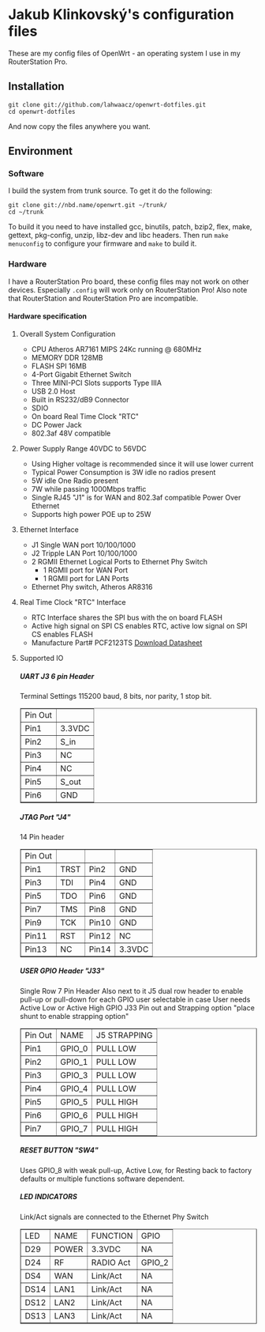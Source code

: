# Jakub Klinkovský's configuration files

These are my config files of OpenWrt - an operating system I use in my RouterStation Pro.


## Installation

    git clone git://github.com/lahwaacz/openwrt-dotfiles.git
    cd openwrt-dotfiles

And now copy the files anywhere you want.


## Environment

### Software

I build the system from trunk source. To get it do the following:

    git clone git://nbd.name/openwrt.git ~/trunk/
    cd ~/trunk

To build it you need to have installed gcc, binutils, patch, bzip2, flex,
make, gettext, pkg-config, unzip, libz-dev and libc headers. Then run `make menuconfig`
to configure your firmware and `make` to build it.


### Hardware

I have a RouterStation Pro board, these config files may not work on other devices. Especially
`.config` will work only on RouterStation Pro! Also note that RouterStation and RouterStation Pro
are incompatible.

#### Hardware specification

1.  Overall System Configuration

    - CPU Atheros AR7161 MIPS 24Kc running @ 680MHz
    - MEMORY DDR 128MB
    - FLASH SPI 16MB
    - 4-Port Gigabit Ethernet Switch
    - Three MINI-PCI Slots supports Type IIIA
    - USB 2.0 Host
    - Built in RS232/dB9 Connector
    - SDIO
    - On board Real Time Clock "RTC"
    - DC Power Jack
    - 802.3af 48V compatible

2.  Power Supply Range 40VDC to 56VDC

    - Using Higher voltage is recommended since it will use lower current
    - Typical Power Consumption is 3W idle no radios present
    - 5W idle One Radio present
    - 7W while passing 1000Mbps traffic
    - Single RJ45 "J1" is for WAN and 802.3af compatible Power Over Ethernet
    - Supports high power POE up to 25W

3.  Ethernet Interface

    - J1 Single WAN port 10/100/1000
    - J2 Tripple LAN Port 10/100/1000
    - 2 RGMII Ethernet Logical Ports to Ethernet Phy Switch
        - 1 RGMII port for WAN Port
        - 1 RGMII port for LAN Ports
    - Ethernet Phy switch, Atheros AR8316

4.  Real Time Clock "RTC" Interface

    - RTC Interface shares the SPI bus with the on board FLASH
    - Active high signal on SPI CS enables RTC, active low signal on SPI CS enables FLASH
    - Manufacture Part# PCF2123TS [Download Datasheet](http://www.nxp.com/acrobat_download/datasheets/PCF2123_1.pdf)

5.  Supported IO

    ##### UART J3 6 pin Header
    Terminal Settings 
    115200 baud, 8 bits, nor parity, 1 stop bit.
    <table border="1" cellpadding="5">
    <tr>
        <td>Pin Out</td>
        <td></td>
    </tr>
    <tr>
        <td>Pin1</td>
        <td>3.3VDC</td>
    </tr>
    <tr>
        <td>Pin2</td>
        <td>S_in</td>
    </tr>
    <tr>
        <td>Pin3</td>
        <td>NC</td>
    </tr>
    <tr>
        <td>Pin4</td>
        <td>NC</td>
    </tr>
    <tr>
        <td>Pin5</td>
        <td>S_out</td></tr>
    <tr>
        <td>Pin6</td>
        <td>GND</td>
    </tr>
    </table>
    
    ##### JTAG Port "J4"
    14 Pin header
    <table border="1" cellpadding="5">
    <tr>
        <td>Pin Out</td>
        <td></td>
        <td></td>
        <td></td>
    </tr>
    <tr>
         <td>Pin1</td>
         <td>TRST</td>
         <td>Pin2</td>
         <td>GND</td>
    </tr>
    <tr>
         <td>Pin3</td>
         <td>TDI</td>
         <td>Pin4</td>
         <td>GND</td>
    </tr>
    <tr>
        <td>Pin5</td>
        <td>TDO</td>
        <td>Pin6</td>
        <td>GND</td>
    </tr>
    <tr>
        <td>Pin7</td>
        <td>TMS</td>
        <td>Pin8</td>
        <td>GND</td>
    </tr>
    <tr>
        <td>Pin9</td>
        <td>TCK</td>
        <td>Pin10</td>
        <td>GND</td>
    </tr>
    <tr>
        <td>Pin11</td>
        <td>RST</td>
        <td>Pin12</td>
        <td>NC</td>
    </tr>
    <tr>
        <td>Pin13</td>
        <td>NC</td>
        <td>Pin14</td>
        <td>3.3VDC</td>
    </tr>
    </table>
    
    ##### USER GPIO Header "J33"
    Single Row 7 Pin Header Also next to it J5 dual row header to enable pull-up or pull-down for each GPIO user selectable in case User needs Active Low or Active High GPIO
    J33 Pin out and Strapping option "place shunt to enable strapping option"
    <table border="1" cellpadding="5">
    <tr>
        <td>Pin Out</td>
        <td>NAME</td>
        <td>J5 STRAPPING</td>
    </tr>
    <tr>
        <td>Pin1</td>
        <td>GPIO_0</td>
        <td>PULL LOW</td>
    </tr>
    <tr>
        <td>Pin2</td>
        <td>GPIO_1</td>
        <td>PULL LOW</td>
    </tr>
    <tr>
        <td>Pin3</td>
        <td>GPIO_3</td>
        <td>PULL LOW</td>
    </tr>
    <tr>
        <td>Pin4</td>
        <td>GPIO_4</td>
        <td>PULL LOW</td>
    </tr>
    <tr>
        <td>Pin5</td>
        <td>GPIO_5</td>
        <td>PULL HIGH</td>
    </tr>
    <tr>
        <td>Pin6</td>
        <td>GPIO_6</td>
        <td>PULL HIGH</td>
    </tr>
    <tr>
        <td>Pin7</td>
        <td>GPIO_7</td>
        <td>PULL HIGH</td>
    </tr>
    </table>
    
    ##### RESET BUTTON "SW4"
    Uses GPIO_8 with weak pull-up, Active Low, for Resting back to factory defaults or multiple functions software dependent.
    
    ##### LED INDICATORS
    Link/Act signals are connected to the Ethernet Phy Switch
    <table border="1" cellpadding="5">
    <tr>
        <td>LED</td>
        <td>NAME</td>
        <td>FUNCTION</td>
        <td>GPIO</td>
    </tr>
    <tr>
        <td>D29</td>
        <td>POWER</td>
        <td>3.3VDC</td>
        <td>NA</td>
    </tr>
    <tr>
        <td>D24</td>
        <td>RF</td>
        <td>RADIO Act</td>
        <td>GPIO_2</td>
    </tr>
    <tr>
        <td>DS4</td>
        <td>WAN</td>
        <td>Link/Act</td>
        <td>NA</td>
    </tr>
    <tr>
        <td>DS14</td>
        <td>LAN1</td>
        <td>Link/Act</td>
        <td>NA</td>
    </tr>
    <tr>
        <td>DS12</td>
        <td>LAN2</td>
        <td>Link/Act</td>
        <td>NA</td>
    </tr>
    <tr>
        <td>DS13</td>
        <td>LAN3</td>
        <td>Link/Act</td>
        <td>NA</td>
    </tr>
    </table>
